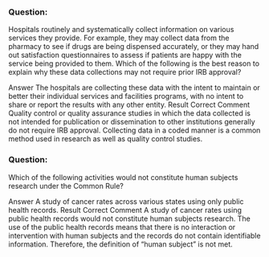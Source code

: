 ### Question:

Hospitals routinely and systematically collect information on various services they provide. For example, they may collect data from the pharmacy to see if drugs are being dispensed accurately, or they may hand out satisfaction questionnaires to assess if patients are happy with the service being provided to them. Which of the following is the best reason to explain why these data collections may not require prior IRB approval?

Answer The hospitals are collecting these data with the intent to maintain or better their individual services and facilities programs, with no intent to share or report the results with any other entity.
Result Correct
Comment 
Quality control or quality assurance studies in which the data collected is not intended for publication or dissemination to other institutions generally do not require IRB approval. Collecting data in a coded manner is a common method used in research as well as quality control studies.

### Question:
Which of the following activities would not constitute human subjects research under the Common Rule?

Answer A study of cancer rates across various states using only public health records.
Result Correct
Comment 
A study of cancer rates using public health records would not constitute human subjects research. The use of the public health records means that there is no interaction or intervention with human subjects and the records do not contain identifiable information. Therefore, the definition of “human subject” is not met.
